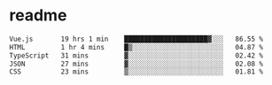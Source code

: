 # readme
 <!--START_SECTION:waka-->

```txt
Vue.js       19 hrs 1 min    █████████████████████▓░░░   86.55 %
HTML         1 hr 4 mins     █▒░░░░░░░░░░░░░░░░░░░░░░░   04.87 %
TypeScript   31 mins         ▓░░░░░░░░░░░░░░░░░░░░░░░░   02.42 %
JSON         27 mins         ▓░░░░░░░░░░░░░░░░░░░░░░░░   02.08 %
CSS          23 mins         ▒░░░░░░░░░░░░░░░░░░░░░░░░   01.81 %
```

<!--END_SECTION:waka-->
